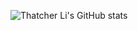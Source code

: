 ![Thatcher Li's GitHub stats](https://github-readme-stats.vercel.app/api?username=liqvip&count_private=true&show_icons=true&theme=flag-india)
